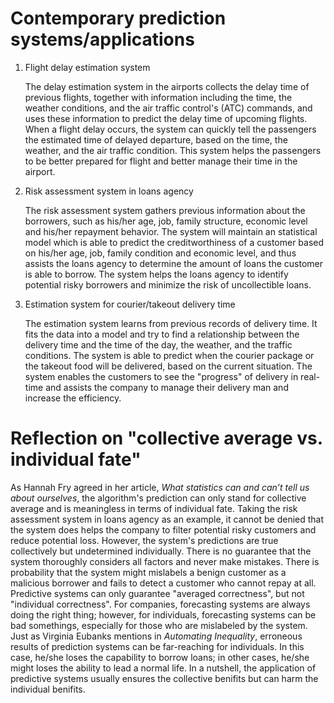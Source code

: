# Contemporary prediction systems/applications

1. Flight delay estimation system

   The delay estimation system in the airports collects the delay time of previous flights, together with information including the time, the weather conditions, and the air traffic control's (ATC) commands, and uses these information to predict the delay time of upcoming flights. When a flight delay occurs, the system can quickly tell the passengers the estimated time of delayed departure, based on the time, the weather, and the air traffic condition. This system helps the passengers to be better prepared for flight and better manage their time in the airport.

2. Risk assessment system in loans agency

   The risk assessment system gathers previous information about the borrowers, such as his/her age, job, family structure, economic level and his/her repayment behavior. The system will maintain an statistical model which is able to predict the creditworthiness of a customer based on his/her age, job, family condition and economic level, and thus assists the loans agency to determine the amount of loans the customer is able to borrow. The system helps the loans agency to identify potential risky borrowers and minimize the risk of uncollectible loans.

3. Estimation system for courier/takeout delivery time

   The estimation system learns from previous records of delivery time. It fits the data into a model and try to find a relationship between the delivery time and the time of the day, the weather, and the traffic conditions. The system is able to predict when the courier package or the takeout food will be delivered, based on the current situation. The system enables the customers to see the "progress" of delivery in real-time and assists the company to manage their delivery man and increase the efficiency.

# Reflection on "collective average vs. individual fate"

As Hannah Fry agreed in her article, *What statistics can and can’t tell us about ourselves*, the algorithm's prediction can only stand for collective average and is meaningless in terms of individual fate. Taking the risk assessment system in loans agency as an example, it cannot be denied that the system does helps the company to filter potential risky customers and reduce potential loss. However, the system's predictions are true collectively but undetermined individually. There is no guarantee that the system thoroughly considers all factors and never make mistakes. There is probability that the system might mislabels a benign customer as a malicious borrower and fails to detect a customer who cannot repay at all. Predictive systems can only guarantee "averaged correctness", but not "individual correctness". For companies, forecasting systems are always doing the right thing; however, for individuals, forecasting systems can be bad somethings, especially for those who are mislabeled by the system. Just as Virginia Eubanks mentions in *Automating Inequality*, erroneous results of prediction systems can be far-reaching for individuals. In this case, he/she loses the capability to borrow loans; in other cases, he/she might loses the ability to lead a normal life. In a nutshell, the application of predictive systems usually ensures the collective benifits but can harm the individual benifits.

